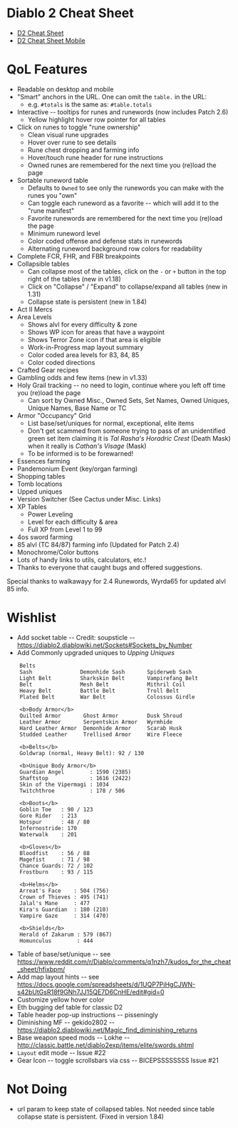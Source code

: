 # Diablo 2 Cheat Sheet

* [D2 Cheat Sheet](https://sir-wilhelm.github.io/d2_cheat_sheet/)
* [D2 Cheat Sheet Mobile](https://sir-wilhelm.github.io/d2_cheat_sheet/mobile.html)

# QoL Features

* Readable on desktop and mobile
 * "Smart" anchors in the URL.  One can omit the `table.` in the URL:
   * e.g. `#totals` is the same as: `#table.totals`
* Interactive -- tooltips for runes and runewords (now includes Patch 2.6)
  * Yellow highlight hover row pointer for all tables
* Click on runes to toggle "rune ownership"
  * Clean visual rune upgrades
  * Hover over rune to see details
  * Rune chest dropping and farming info
  * Hover/touch rune header for rune instructions
  * Owned runes are remembered for the next time you (re)load the page
* Sortable runeword table
  * Defaults to `Owned` to see only the runewords you can make with the runes you "own"
  * Can toggle each runeword as a favorite -- which will add it to the "rune manifest"
  * Favorite runewords are remembered for the next time you (re)load the page
  * Minimum runeword level
  * Color coded offense and defense stats in runewords
  * Alternating runeword background row colors for readability
* Complete FCR, FHR, and FBR breakpoints
* Collapsible tables
   * Can collapse most of the tables, click on the `-` or `+` button in the top right of the tables (new in v1.18)
   * Click on "Collapse" / "Expand" to collapse/expand all tables (new in 1.31)
   * Collapse state is persistent (new in 1.84)
* Act II Mercs
* Area Levels
  * Shows alvl for every difficulty & zone
  * Shows WP icon for areas that have a waypoint
  * Shows Terror Zone icon if that area is eligible
  * Work-in-Progress map layout summary
  * Color coded area levels for 83, 84, 85
  * Color coded directions
* Crafted Gear recipes
* Gambling odds and few items (new in v1.33)
* Holy Grail tracking -- no need to login, continue where you left off time you (re)load the page
  * Can sort by Owned Misc., Owned Sets, Set Names, Owned Uniques, Unique Names, Base Name or TC
 * Armor "Occupancy" Grid
   * List base/set/uniques for normal, exceptional, elite items
   * Don't get scammed from someone trying to pass of an unidentified green set item claiming it is _Tal Rasha's Horadric Crest_ (Death Mask) when it really is _Cathan's Visage_ (Mask)
   * To be informed is to be forewarned!
* Essences farming
* Pandemonium Event (key/organ farming)
* Shopping tables
* Tomb locations
* Upped uniques
* Version Switcher (See Cactus under Misc. Links)
* XP Tables
   * Power Leveling
   * Level for each difficulty & area
    * Full XP from Level 1 to 99
* 4os sword farming
* 85 alvl (TC 84/87) farming info  (Updated for Patch 2.4)
* Monochrome/Color buttons
* Lots of handy links to utils, calculators, etc.!
* Thanks to everyone that caught bugs and offered suggestions.

Special thanks to walkawayy for 2.4 Runewords, Wyrda65 for updated alvl 85 info.

# Wishlist

* Add socket table -- Credit: soupsticle  -- https://diablo2.diablowiki.net/Sockets#Sockets_by_Number
* Add Commonly upgraded uniques to _Upping Uniques_

```
    Belts
    Sash               Demonhide Sash       Spiderweb Sash
    Light Belt         Sharkskin Belt       Vampirefang Belt
    Belt               Mesh Belt            Mithril Coil
    Heavy Belt         Battle Belt          Troll Belt
    Plated Belt        War Belt             Colossus Girdle

    <b>Body Armor</b>
    Quilted Armor       Ghost Armor         Dusk Shroud
    Leather Armor       Serpentskin Armor   Wyrmhide
    Hard Leather Armor  Demonhide Armor     Scarab Husk
    Studded Leather     Trellised Armor     Wire Fleece

    <b>Belts</b>
    Goldwrap (normal, Heavy Belt): 92 / 130

    <b>Unique Body Armor</b>
    Guardian Angel        : 1590 (2385)
    Shaftstop             : 1616 (2422)
    Skin of the Vipermagi : 1034
    Twitchthroe           : 178 / 506

    <b>Boots</b>
    Goblin Toe   : 90 / 123
    Gore Rider   : 213
    Hotspur      : 48 / 80
    Infernostride: 170
    Waterwalk    : 201

    <b>Gloves</b>
    Bloodfist    : 56 / 88
    Magefist     : 71 / 98
    Chance Guards: 72 / 102
    Frostburn    : 93 / 115

    <b>Helms</b>
    Arreat's Face    : 504 (756)
    Crown of Thieves : 495 (741)
    Jalal's Mane     : 477
    Kira's Guardian  : 180 (210)
    Vampire Gaze     : 314 (470)

    <b>Shields</b>
    Herald of Zakarum : 579 (867)
    Homunculus        : 444
```

* Table of base/set/unique -- see https://www.reddit.com/r/Diablo/comments/q1nzh7/kudos_for_the_cheat_sheet/hfixbpm/
* Add map layout hints -- see https://docs.google.com/spreadsheets/d/1UQP7PjHgCJWN-s42bUtGsR18f9GNh7JJ15QE7D6CnHE/edit#gid=0
* Customize yellow hover color
* Eth bugging def table for classic D2
* Table header pop-up instructions -- pisseningly
* Diminishing MF -- gekido2802 -- https://diablo2.diablowiki.net/Magic_find_diminishing_returns
* Base weapon speed mods -- Lokhe -- http://classic.battle.net/diablo2exp/items/elite/swords.shtml
* `Layout` edit mode -- Issue #22
* Gear Icon -- toggle scrollsbars via css -- BICEPSSSSSSSS Issue #21

# Not Doing

* url param to keep state of collapsed tables.  Not needed since table collapse state is persistent. (Fixed in version 1.84)
